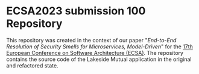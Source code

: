 # ECSA2023 submission 100 Repository

This repository was created in the context of our paper "*End-to-End Resolution of Security Smells for Microservices, Model-Driven*"  for the [17th European Conference on Software Architecture (ECSA)](https://conf.researchr.org/home/ecsa-2023).
The repository contains the source code of the Lakeside Mutual application in the original and refactored state.